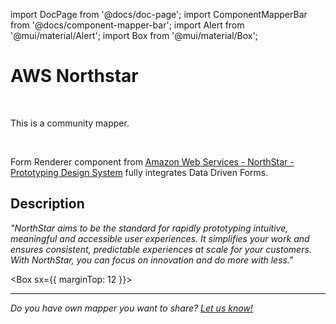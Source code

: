import DocPage from '@docs/doc-page';
import ComponentMapperBar from '@docs/component-mapper-bar';
import Alert from '@mui/material/Alert';
import Box from '@mui/material/Box';

<DocPage>

# AWS Northstar

<ComponentMapperBar prefix="mui" href="https://northstar.aws-prototyping.cloud/#/Components/FormRenderer" github="https://github.com/aws/aws-northstar" npm="https://www.npmjs.com/package/aws-northstar" npmSvg="https://badge.fury.io/js/aws-northstar.svg" />

<br />

<Alert severity="info">This is a community mapper.</Alert>

<br />

Form Renderer component from [Amazon Web Services - NorthStar - Prototyping Design System](https://github.com/aws/aws-northstar) fully integrates Data Driven Forms.

## Description

*"NorthStar aims to be the standard for rapidly prototyping intuitive, meaningful and accessible user experiences. It simplifies your work and ensures consistent, predictable experiences at scale for your customers. With NorthStar, you can focus on innovation and do more with less."*

<Box sx={{ marginTop: 12 }}>
<hr />

*Do you have own mapper you want to share? [Let us know!](https://github.com/data-driven-forms/react-forms/discussions)*

</Box>

</DocPage>
